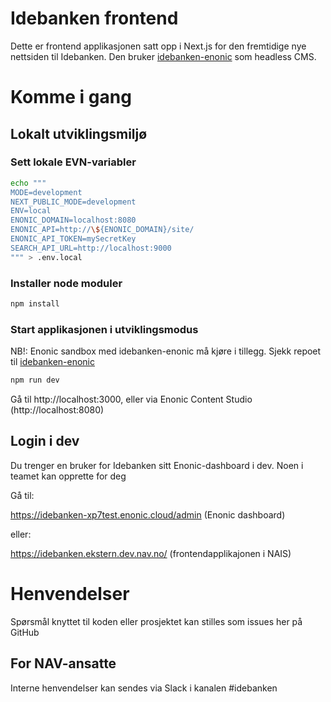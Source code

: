 # Idebanken frontend

Dette er frontend applikasjonen satt opp i Next.js for den fremtidige nye nettsiden til Idebanken. Den bruker [idebanken-enonic](https://github.com/navikt/idebanken-enonic/) som headless CMS.

# Komme i gang

## Lokalt utviklingsmiljø

### Sett lokale EVN-variabler

```bash
echo """
MODE=development
NEXT_PUBLIC_MODE=development
ENV=local
ENONIC_DOMAIN=localhost:8080
ENONIC_API=http://\${ENONIC_DOMAIN}/site/
ENONIC_API_TOKEN=mySecretKey
SEARCH_API_URL=http://localhost:9000
""" > .env.local
```

### Installer node moduler

```bash
npm install
```


### Start applikasjonen i utviklingsmodus

NB!: Enonic sandbox med idebanken-enonic må kjøre i tillegg. Sjekk repoet til [idebanken-enonic](https://github.com/navikt/idebanken-enonic/)

```bash
npm run dev
```

Gå til http://localhost:3000, eller via Enonic Content Studio (http://localhost:8080)


## Login i dev

Du trenger en bruker for Idebanken sitt Enonic-dashboard i dev. Noen i teamet kan opprette for deg

Gå til:

https://idebanken-xp7test.enonic.cloud/admin (Enonic dashboard)

eller:

https://idebanken.ekstern.dev.nav.no/ (frontendapplikajonen i NAIS)



# Henvendelser

Spørsmål knyttet til koden eller prosjektet kan stilles som issues her på GitHub

## For NAV-ansatte

Interne henvendelser kan sendes via Slack i kanalen #idebanken
